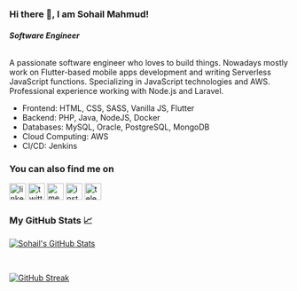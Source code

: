 ### Hi there 👋, I am Sohail Mahmud!

###### ***Software Engineer***

A passionate software engineer who loves to build things. Nowadays mostly work on Flutter-based mobile apps development and writing Serverless JavaScript functions. Specializing in JavaScript technologies and AWS. Professional experience working with Node.js and Laravel.

* Frontend: HTML, CSS, SASS, Vanilla JS, Flutter
* Backend: PHP, Java, NodeJS, Docker
* Databases: MySQL, Oracle, PostgreSQL, MongoDB
* Cloud Computing: AWS
* CI/CD: Jenkins

### You can also find me on
[<img src='https://cdn.jsdelivr.net/npm/simple-icons@3.0.1/icons/linkedin.svg' alt='linkedin' height='30'>](https://www.linkedin.com/in/sohailmahmud/)  [<img src='https://cdn.jsdelivr.net/npm/simple-icons@3.0.1/icons/twitter.svg' alt='twitter' height='30'>](https://twitter.com/@5ohailMahmud)  [<img src='https://cdn.jsdelivr.net/npm/simple-icons@3.0.1/icons/medium.svg' alt='medium' height='30'>](https://medium.com/@5ohail)  [<img src='https://cdn.jsdelivr.net/npm/simple-icons@3.0.1/icons/instagram.svg' alt='instagram' height='30'>](https://www.instagram.com/5ohailmahmud)  [<img src='https://cdn.jsdelivr.net/npm/simple-icons@3.0.1/icons/telegram.svg' alt='telegram' height='30'>](https://t.me/sohailsamii)


### My GitHub Stats 📈

<a href="https://github.com/sohailmahmud/sohailmahmud">
  <img align="center" src="https://github-readme-stats.vercel.app/api?username=sohailmahmud&show_icons=true&line_height=27&count_private=true&title_color=ffffff&text_color=c9cacc&icon_color=2bbc8a&bg_color=22272e" alt="Sohail's GitHub Stats" />
</a>

&nbsp;

[![GitHub Streak](https://github-readme-streak-stats.herokuapp.com?user=sohailmahmud&theme=blueberry_duo)](https://git.io/streak-stats)

<!--
<a href="https://github.com/5ohail/5ohail">
  <img align="center" src="https://github-readme-stats.vercel.app/api/top-langs/?username=5ohail&hide=c%23,html,css&title_color=ffffff&text_color=c9cacc&icon_color=2bbc8a&bg_color=1d1f21" />
</a>
-->
<!--
![Github stats](https://github-readme-stats.vercel.app/api?username=soh4il&show_icons=true)
![Top Langs](https://github-readme-stats.vercel.app/api/top-langs/?username=Soh4il&hide=html&layout=compact)
-->

<!--
[<img src='https://cdn.jsdelivr.net/npm/simple-icons@3.0.1/icons/whatsapp.svg' alt='whatsapp' height='40'>](https://api.whatsapp.com/send?phone=+8801624340883)
[<img src='https://cdn.jsdelivr.net/npm/simple-icons@3.0.1/icons/stackoverflow.svg' alt='stackoverflow' height='40'>](https://stackoverflow.com/users/13858780/sohail)  
[<img src='https://cdn.jsdelivr.net/npm/simple-icons@3.0.1/icons/codeforces.svg' alt='codeforces' height='40'>](https://codeforces.com/profile/__sohail__)  [<img src='https://cdn.jsdelivr.net/npm/simple-icons@3.0.1/icons/hackerrank.svg' alt='hackerrank' height='40'>](https://www.hackerrank.com/sohailsamii)  [<img src='https://cdn.jsdelivr.net/npm/simple-icons@3.0.1/icons/leetcode.svg' alt='leetcode' height='40'>](https://leetcode.com/sohailsamii)  [<img src='https://cdn.jsdelivr.net/npm/simple-icons@3.0.1/icons/gitlab.svg' alt='gitlab' height='40'>](https://gitlab.com/sohailsamii)  [<img src='https://cdn.jsdelivr.net/npm/simple-icons@3.0.1/icons/codepen.svg' alt='codepen' height='40'>](https://codepen.io/sohailsamii)  [<img src='https://cdn.jsdelivr.net/npm/simple-icons@3.0.1/icons/gmail.svg' alt='E-mail' height='40'>](mailto:sohailmahmud@yahoo.com)
[![linkedin badge](https://img.shields.io/badge/Sohail_Mahmud-30302f?style=flat&logo=linkedin)](https://www.linkedin.com/in/sohaiiil)
[![twitter badge](https://img.shields.io/badge/@sohaiilsami-30302f?style=flat&logo=twitter)](https://twitter.com/sohaiilsami)
[![medium badge](https://img.shields.io/badge/Sohail_Mahmud-30302f?style=flat&logo=medium)](https://medium.com/@sohailsamii)
[<img src='https://cdn.jsdelivr.net/npm/simple-icons@3.0.1/icons/icloud.svg' alt='website' height='40'>](https://soh4il.github.io)

- 🔭 I’m currently working on PHP Laravel projects
- 🌱 I’m currently learning Reactjs and node, after that I will try and advance my Python before learning Django.
- 👯 I’m looking to collaborate on Projects and Hackathons
- 🤔 I’m looking for help with Open Source and CP
- 💬 Ask me about anything
- 📫 How to reach me: Follow me on [Twitter](https://www.twitter.com/sohaiilsami), or message me on [LinkedIn](https://www.linkedin.com/in/sohaiiil).
- ⚡ Fun fact: I don't know about funny facts, but the sad fact is that some people believe that your job is to install / reinstall Windows;
#### I like to travel, play music, video games, write and make art in my non-coding time.
#### Things I do when I don't code are sometimes demonstrated [here](https://www.instagram.com/sohaiilsami)
-->
